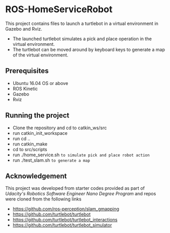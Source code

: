 # ROS-HomeServiceRobot
This project contains files to launch a turtlebot in a virtual environment in Gazebo and Rviz.
* The launched turtlebot simulates a pick and place operation in the virtual environment.
* The turtlebot can be moved around by keyboard keys to generate a map of the virtual environment.

## Prerequisites
* Ubuntu 16.04 OS or above
* ROS Kinetic
* Gazebo
* Rviz

## Running the project
* Clone the repository and cd to catkin_ws/src
* run catkin_init_workspace
* run cd .. 
* run catkin_make
* cd to src/scripts
* run ./home_service.sh  ` to simulate pick and place robot action `
* run ./test_slam.sh ` to generate a map `

## Acknowledgement
This project was developed from starter codes provided as part of *Udacity's Robotics Software Engineer Nano Degree Program*
and repos were cloned from the following links
* https://github.com/ros-perception/slam_gmapping
* https://github.com/turtlebot/turtlebot
* https://github.com/turtlebot/turtlebot_interactions
* https://github.com/turtlebot/turtlebot_simulator
